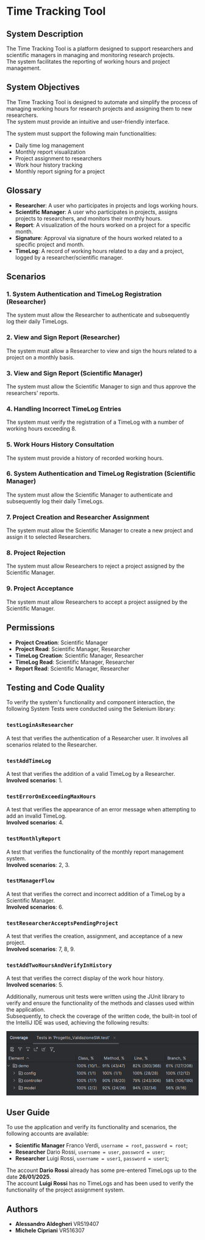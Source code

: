 # Time Tracking Tool

## System Description

The Time Tracking Tool is a platform designed to support researchers and scientific managers in managing and monitoring research projects.  
The system facilitates the reporting of working hours and project management.

## System Objectives

The Time Tracking Tool is designed to automate and simplify the process of managing working hours for research projects and assigning them to new researchers.  
The system must provide an intuitive and user-friendly interface.

The system must support the following main functionalities:

- Daily time log management
- Monthly report visualization
- Project assignment to researchers
- Work hour history tracking
- Monthly report signing for a project

## Glossary

- **Researcher**: A user who participates in projects and logs working hours.
- **Scientific Manager**: A user who participates in projects, assigns projects to researchers, and monitors their monthly hours.
- **Report**: A visualization of the hours worked on a project for a specific month.
- **Signature**: Approval via signature of the hours worked related to a specific project and month.
- **TimeLog**: A record of working hours related to a day and a project, logged by a researcher/scientific manager.

## Scenarios

### 1. System Authentication and TimeLog Registration (Researcher)

The system must allow the Researcher to authenticate and subsequently log their daily TimeLogs.

### 2. View and Sign Report (Researcher)

The system must allow a Researcher to view and sign the hours related to a project on a monthly basis.

### 3. View and Sign Report (Scientific Manager)

The system must allow the Scientific Manager to sign and thus approve the researchers' reports.

### 4. Handling Incorrect TimeLog Entries

The system must verify the registration of a TimeLog with a number of working hours exceeding 8.

### 5. Work Hours History Consultation

The system must provide a history of recorded working hours.

### 6. System Authentication and TimeLog Registration (Scientific Manager)

The system must allow the Scientific Manager to authenticate and subsequently log their daily TimeLogs.

### 7. Project Creation and Researcher Assignment

The system must allow the Scientific Manager to create a new project and assign it to selected Researchers.

### 8. Project Rejection

The system must allow Researchers to reject a project assigned by the Scientific Manager.

### 9. Project Acceptance

The system must allow Researchers to accept a project assigned by the Scientific Manager.

## Permissions

- **Project Creation**: Scientific Manager
- **Project Read**: Scientific Manager, Researcher
- **TimeLog Creation**: Scientific Manager, Researcher
- **TimeLog Read**: Scientific Manager, Researcher
- **Report Read**: Scientific Manager, Researcher

## Testing and Code Quality

To verify the system's functionality and component interaction, the following System Tests were conducted using the Selenium library:

### `testLoginAsResearcher`

A test that verifies the authentication of a Researcher user. It involves all scenarios related to the Researcher.

### `testAddTimeLog`

A test that verifies the addition of a valid TimeLog by a Researcher.  
**Involved scenarios**: 1.

### `testErrorOnExceedingMaxHours`

A test that verifies the appearance of an error message when attempting to add an invalid TimeLog.  
**Involved scenarios**: 4.

### `testMonthlyReport`

A test that verifies the functionality of the monthly report management system.  
**Involved scenarios**: 2, 3.

### `testManagerFlow`

A test that verifies the correct and incorrect addition of a TimeLog by a Scientific Manager.  
**Involved scenarios**: 6.

### `testResearcherAcceptsPendingProject`

A test that verifies the creation, assignment, and acceptance of a new project.  
**Involved scenarios**: 7, 8, 9.

### `testAddTwoHoursAndVerifyInHistory`

A test that verifies the correct display of the work hour history.  
**Involved scenarios**: 5.

Additionally, numerous unit tests were written using the JUnit library to verify and ensure the functionality of the methods and classes used within the application.  
Subsequently, to check the coverage of the written code, the built-in tool of the IntelliJ IDE was used, achieving the following results:

![Code Coverage](/images/coverage_intellij.png "Code Coverage")

## User Guide

To use the application and verify its functionality and scenarios, the following accounts are available:

- **Scientific Manager** Franco Verdi, `username = root`, `password = root`;
- **Researcher** Dario Rossi, `username = user`, `password = user`;
- **Researcher** Luigi Rossi, `username = user1`, `password = user1`;

The account **Dario Rossi** already has some pre-entered TimeLogs up to the date **26/01/2025**.  
The account **Luigi Rossi** has no TimeLogs and has been used to verify the functionality of the project assignment system.

## Authors

- **Alessandro Aldegheri** VR519407
- **Michele Cipriani** VR516307

